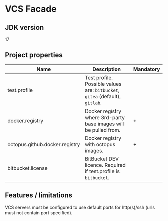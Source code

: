 # VCS Facade

## JDK version

17

## Project properties

| Name                           | Description                                                                  | Mandatory |
|--------------------------------|------------------------------------------------------------------------------|-----------|
| test.profile                   | Test profile. Possible values are: `bitbucket`, `gitea` (default), `gitlab`. |           |
| docker.registry                | Docker registry where 3rd-party base images will be pulled from.             | **+**     |
| octopus.github.docker.registry | Docker registry with octopus images.                                         | **+**     |
| bitbucket.license              | BitBucket DEV licence. Required if test.profile is `bitbucket`.              |           |

## Features / limitations

VCS servers must be configured to use default ports for http(s)/ssh (urls must not contain port specified).
